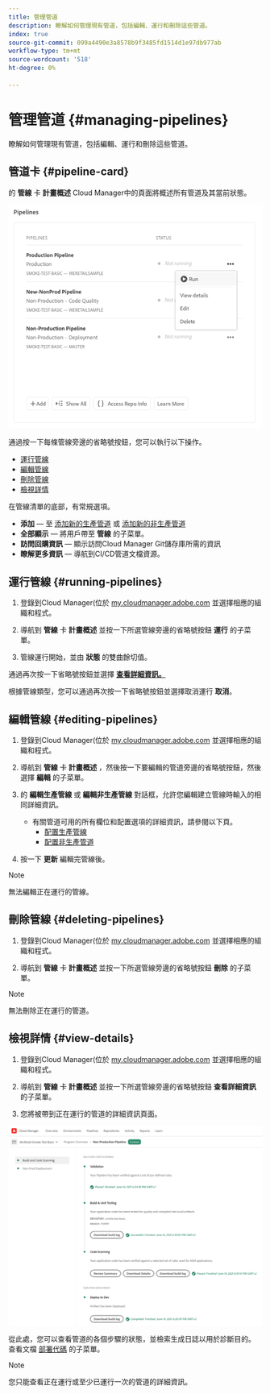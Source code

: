 ```yaml
---
title: 管理管道
description: 瞭解如何管理現有管道，包括編輯、運行和刪除這些管道。
index: true
source-git-commit: 099a4490e3a8578b9f3485fd1514d1e97db977ab
workflow-type: tm+mt
source-wordcount: '518'
ht-degree: 0%

---
```



# 管理管道 {#managing-pipelines}

瞭解如何管理現有管道，包括編輯、運行和刪除這些管道。

## 管道卡 {#pipeline-card}

的 **管線** 卡 **計畫概述** Cloud Manager中的頁面將概述所有管道及其當前狀態。

![雲管理器中的管道卡](/help/using/assets/configure-pipelines/pipelines-card.png)

通過按一下每條管線旁邊的省略號按鈕，您可以執行以下操作。

* [運行管線](#running-pipelines)
* [編輯管線](#editing-pipelines)
* [刪除管線](#deleting-pipelines)
* [檢視詳情](#view-details)

在管線清單的底部，有常規選項。

* **添加**  — 至 [添加新的生產管道](configuring-production-pipelines.md) 或 [添加新的非生產管道](configuring-non-production-pipelines.md)
* **全部顯示**  — 將用戶帶至 **管線** 的子菜單。
* **訪問回購資訊**  — 顯示訪問Cloud Manager Git儲存庫所需的資訊
* **瞭解更多資訊**  — 導航到CI/CD管道文檔資源。

## 運行管線 {#running-pipelines}

1. 登錄到Cloud Manager(位於 [my.cloudmanager.adobe.com](https://my.cloudmanager.adobe.com/) 並選擇相應的組織和程式。

1. 導航到 **管線** 卡 **計畫概述** 並按一下所選管線旁邊的省略號按鈕 **運行** 的子菜單。

1. 管線運行開始，並由 **狀態** 的雙曲餘切值。

通過再次按一下省略號按鈕並選擇 **[查看詳細資訊。](#view-details)**

根據管線類型，您可以通過再次按一下省略號按鈕並選擇取消運行 **取消**。

## 編輯管線 {#editing-pipelines}

1. 登錄到Cloud Manager(位於 [my.cloudmanager.adobe.com](https://my.cloudmanager.adobe.com/) 並選擇相應的組織和程式。

1. 導航到 **管線** 卡 **計畫概述** ，然後按一下要編輯的管道旁邊的省略號按鈕，然後選擇 **編輯** 的子菜單。

1. 的 **編輯生產管線** 或 **編輯非生產管線** 對話框，允許您編輯建立管線時輸入的相同詳細資訊。

   * 有關管道可用的所有欄位和配置選項的詳細資訊，請參閱以下頁。
      * [配置生產管線](configuring-production-pipelines.md)
      * [配置非生產管道](configuring-non-production-pipelines.md)

1. 按一下 **更新** 編輯完管線後。

>[!NOTE]
>
>無法編輯正在運行的管線。

## 刪除管線 {#deleting-pipelines}

1. 登錄到Cloud Manager(位於 [my.cloudmanager.adobe.com](https://my.cloudmanager.adobe.com/) 並選擇相應的組織和程式。

1. 導航到 **管線** 卡 **計畫概述** 並按一下所選管線旁邊的省略號按鈕 **刪除** 的子菜單。

>[!NOTE]
>
>無法刪除正在運行的管道。

## 檢視詳情 {#view-details}

1. 登錄到Cloud Manager(位於 [my.cloudmanager.adobe.com](https://my.cloudmanager.adobe.com/) 並選擇相應的組織和程式。

1. 導航到 **管線** 卡 **計畫概述** 並按一下所選管線旁邊的省略號按鈕 **查看詳細資訊** 的子菜單。

1. 您將被帶到正在運行的管道的詳細資訊頁面。

![管道詳細資訊](/help/using/assets/configure-pipelines/pipeline-running-details.png)

從此處，您可以查看管道的各個步驟的狀態，並檢索生成日誌以用於診斷目的。 查看文檔 [部署代碼](deploying-code.md) 的子菜單。

>[!NOTE]
>
>您只能查看正在運行或至少已運行一次的管道的詳細資訊。
